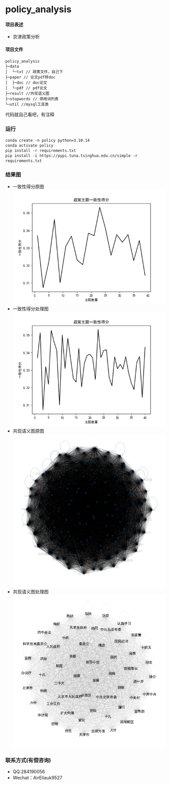 # policy_analysis

#### 项目表述

- 京津政策分析

#### 项目文件
```
policy_analysis
├─data
│  └─txt // 政策文件，自己下
├─paper // 论文pdf转doc
│  ├─doc // doc论文
│  └─pdf // pdf论文
├─result //共现语义图
├─stopwords // 停用词列表
└─util //mysql工具类
```
代码就自己看吧，有注释

### 运行
```
conda create -n policy python=3.10.14
conda activate policy
pip install -r requirements.txt
pip install -i https://pypi.tuna.tsinghua.edu.cn/simple -r requirements.txt
```

### 结果图

- 一致性得分原图
![政策主题一致性得分_raw.png](policy_score.png)
- 一致性得分处理图
![政策主题一致性得分.png](policy_score_raw.png)
- 共现语义图原图
![semantic_graph.png](result/semantic_graph.png)
- 共现语义图处理图  
 ![top_100_semantic_graph.png](result/top_100_semantic_graph.png)

### 联系方式(有偿咨询)
- QQ:284190056
- Wechat：AirEliauk9527
